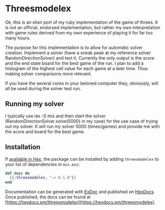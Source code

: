 # Threesmodelex

Ok, this is an elixir port of my ruby implementation of the game of threes.
It is not an official, endorsed implementation, but rather my own interpretation with game rules derived from my own experience of playing it for far too many hours.

The purpose for this implementation is to allow for automatic solver creation.
Implement a solver (have a sneak peak at my reference solver RandomDirectionSolver) and test it. Currently the only output is the score and the end state board for the best game of the run. I plan to add a histogram of the highest cell value for each game at a later time. Thus making solver comparisons more relevant.

If you have the several cores in your beloved computer they, obviously, will all be used during the solver test run.

## Running my solver

I typically use iex -S mix and then start the solver (RandomDirectionSolver.solve(5000) in my case) for the use case of trying out my solver. It will run my solver 5000 (times/games) and provide me with the score and board for the best game.

## Installation

If [available in Hex](https://hex.pm/docs/publish), the package can be installed
by adding `threesmodelex` to your list of dependencies in `mix.exs`:

```elixir
def deps do
  [{:threesmodelex, "~> 0.1.0"}]
end
```

Documentation can be generated with [ExDoc](https://github.com/elixir-lang/ex_doc)
and published on [HexDocs](https://hexdocs.pm). Once published, the docs can
be found at [https://hexdocs.pm/threesmodelex](https://hexdocs.pm/threesmodelex).
